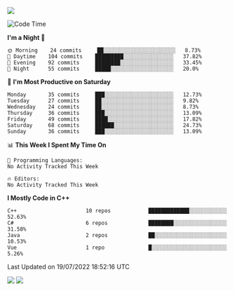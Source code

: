 ![](https://komarev.com/ghpvc/?username=lilpidgey&color=red)
<!--START_SECTION:waka-->
![Code Time](http://img.shields.io/badge/Code%20Time-0%20secs-blue)

**I'm a Night 🦉** 

```text
🌞 Morning    24 commits     ██░░░░░░░░░░░░░░░░░░░░░░░   8.73% 
🌆 Daytime    104 commits    █████████░░░░░░░░░░░░░░░░   37.82% 
🌃 Evening    92 commits     ████████░░░░░░░░░░░░░░░░░   33.45% 
🌙 Night      55 commits     █████░░░░░░░░░░░░░░░░░░░░   20.0%

```
📅 **I'm Most Productive on Saturday** 

```text
Monday       35 commits     ███░░░░░░░░░░░░░░░░░░░░░░   12.73% 
Tuesday      27 commits     ██░░░░░░░░░░░░░░░░░░░░░░░   9.82% 
Wednesday    24 commits     ██░░░░░░░░░░░░░░░░░░░░░░░   8.73% 
Thursday     36 commits     ███░░░░░░░░░░░░░░░░░░░░░░   13.09% 
Friday       49 commits     ████░░░░░░░░░░░░░░░░░░░░░   17.82% 
Saturday     68 commits     ██████░░░░░░░░░░░░░░░░░░░   24.73% 
Sunday       36 commits     ███░░░░░░░░░░░░░░░░░░░░░░   13.09%

```


📊 **This Week I Spent My Time On** 

```text
💬 Programming Languages: 
No Activity Tracked This Week

🔥 Editors: 
No Activity Tracked This Week

```

**I Mostly Code in C++** 

```text
C++                      10 repos            █████████████░░░░░░░░░░░░   52.63% 
C#                       6 repos             ████████░░░░░░░░░░░░░░░░░   31.58% 
Java                     2 repos             ██░░░░░░░░░░░░░░░░░░░░░░░   10.53% 
Vue                      1 repo              █░░░░░░░░░░░░░░░░░░░░░░░░   5.26%

```



 Last Updated on 19/07/2022 18:52:16 UTC
<!--END_SECTION:waka-->
![](https://hit.yhype.me/github/profile?user_id=42968544)
![](https://komarev.com/ghpvc/?lilpidgey)

